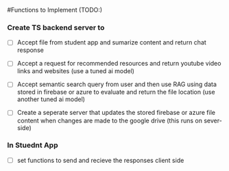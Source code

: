 #Functions to Implement (TODO:)

### Create TS backend server to
- [ ]  Accept file from student app and sumarize content and return chat response
- [ ]  Accept a request for recommended resources and return youtube video links and websites (use a tuned ai model)
- [ ]  Accept semantic search query from user and then use RAG using data stored in firebase or azure to evaluate and return the file location (use another tuned ai model)

- [ ]  Create a seperate server that updates the stored firebase or azure file content when changes are made to the google drive (this runs on sever-side)

### In Stuednt App
- [ ] set functions to send and recieve the responses client side
